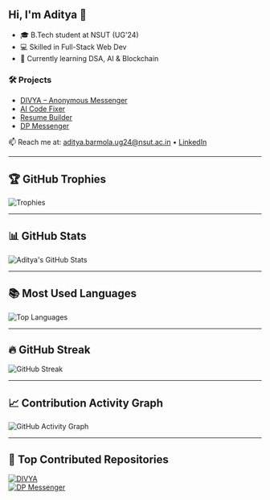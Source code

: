 ## Hi, I'm Aditya 👋

- 🎓 B.Tech student at NSUT (UG'24)  
- 💻 Skilled in Full-Stack Web Dev  
- 🌱 Currently learning DSA, AI & Blockchain  

### 🛠️ Projects
- [DIVYA – Anonymous Messenger](https://divya-cu7a.onrender.com/)
- [AI Code Fixer](https://ai-code-fixer.onrender.com/)
- [Resume Builder](https://resume-gzxw.onrender.com/)
- [DP Messenger](https://dp-messaging.vercel.app/)

📫 Reach me at: aditya.barmola.ug24@nsut.ac.in • [LinkedIn](https://www.linkedin.com/in/aditya-barmola-95ab19269/)

---

## 🏆 GitHub Trophies  
![Trophies](https://github-profile-trophy.vercel.app/?username=debugaditya&theme=radical&margin-w=10&margin-h=10)

---

## 📊 GitHub Stats  
![Aditya's GitHub Stats](https://github-readme-streak-stats.herokuapp.com/?user=debugaditya&theme=radical)

---

## 📚 Most Used Languages  
![Top Languages](https://github-readme-stats.vercel.app/api/top-langs/?username=debugaditya&layout=compact&theme=radical)

---

## 🔥 GitHub Streak  
![GitHub Streak](https://github-readme-streak-stats.herokuapp.com/?user=debugaditya&theme=radical)

---

## 📈 Contribution Activity Graph  
![GitHub Activity Graph](https://github-readme-activity-graph.vercel.app/graph?username=debugaditya&theme=github-compact)

---

## 🚀 Top Contributed Repositories  
[![DIVYA](https://github-readme-stats.vercel.app/api/pin/?username=debugaditya&repo=DIVYA&theme=radical)](https://github.com/debugaditya/DIVYA)  
[![DP Messenger](https://github-readme-stats.vercel.app/api/pin/?username=debugaditya&repo=DP_MESSAGING&theme=radical)](https://github.com/debugaditya/DP_MESSAGING)
